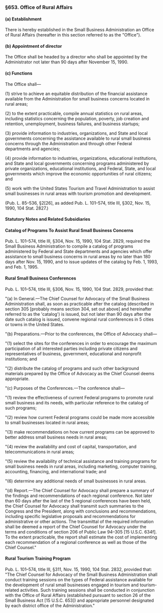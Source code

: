 ### §653. Office of Rural Affairs ###

#### (a) Establishment ####

There is hereby established in the Small Business Administration an Office of Rural Affairs (hereafter in this section referred to as the "Office").

#### (b) Appointment of director ####

The Office shall be headed by a director who shall be appointed by the Administrator not later than 90 days after November 15, 1990.

#### (c) Functions ####

The Office shall—

(1) strive to achieve an equitable distribution of the financial assistance available from the Administration for small business concerns located in rural areas;

(2) to the extent practicable, compile annual statistics on rural areas, including statistics concerning the population, poverty, job creation and retention, unemployment, business failures, and business startups;

(3) provide information to industries, organizations, and State and local governments concerning the assistance available to rural small business concerns through the Administration and through other Federal departments and agencies;

(4) provide information to industries, organizations, educational institutions, and State and local governments concerning programs administered by private organizations, educational institutions, and Federal, State, and local governments which improve the economic opportunities of rural citizens; and

(5) work with the United States Tourism and Travel Administration to assist small businesses in rural areas with tourism promotion and development.

(Pub. L. 85–536, §2[26], as added Pub. L. 101–574, title III, §302, Nov. 15, 1990, 104 Stat. 2827.)

#### **Statutory Notes and Related Subsidiaries** ####

#### Catalog of Programs To Assist Rural Small Business Concerns ####

Pub. L. 101–574, title III, §304, Nov. 15, 1990, 104 Stat. 2829, required the Small Business Administration to compile a catalog of programs administered by Federal and State departments and agencies which offer assistance to small business concerns in rural areas by no later than 180 days after Nov. 15, 1990, and to issue updates of the catalog by Feb. 1, 1993, and Feb. 1, 1995.

#### Rural Small Business Conferences ####

Pub. L. 101–574, title III, §306, Nov. 15, 1990, 104 Stat. 2829, provided that:

"(a) In General.—The Chief Counsel for Advocacy of the Small Business Administration shall, as soon as practicable after the catalog (described in section 305 [probably means section 304, set out above] and hereinafter referred to as the 'catalog') is issued, but not later than 90 days after the date such catalog is issued, convene regional rural conferences in 5 cities or towns in the United States.

"(b) Preparations.—Prior to the conferences, the Office of Advocacy shall—

"(1) select the sites for the conferences in order to encourage the maximum participation of all interested parties including private citizens and representatives of business, government, educational and nonprofit institutions; and

"(2) distribute the catalog of programs and such other background materials prepared by the Office of Advocacy as the Chief Counsel deems appropriate.

"(c) Purposes of the Conferences.—The conference shall—

"(1) review the effectiveness of current Federal programs to promote rural small business and its needs, with particular reference to the catalog of such programs;

"(2) review how current Federal programs could be made more accessible to small businesses located in rural areas;

"(3) make recommendations on how current programs can be approved to better address small business needs in rural areas;

"(4) review the availability and cost of capital, transportation, and telecommunications in rural areas;

"(5) review the availability of technical assistance and training programs for small business needs in rural areas, including marketing, computer training, accounting, financing, and international trade; and

"(6) determine any additional needs of small businesses in rural areas.

"(d) Report.—The Chief Counsel for Advocacy shall prepare a summary of the findings and recommendations of each regional conference. Not later than 60 days after the last of the 5 regional conferences have been held, the Chief Counsel for Advocacy shall transmit such summaries to the Congress and the President, along with conclusions and recommendations, including specific legislative proposals and recommendations for administrative or other actions. The transmittal of the required information shall be deemed a report of the Chief Counsel for Advocacy under the terms and conditions of section 206 of Public Law 94–305 [15 U.S.C. 634f]. To the extent practicable, the report shall estimate the cost of implementing each recommendation of a regional conference as well as those of the Chief Counsel."

#### Rural Tourism Training Program ####

Pub. L. 101–574, title III, §311, Nov. 15, 1990, 104 Stat. 2832, provided that: "The Chief Counsel for Advocacy of the Small Business Administration shall conduct training sessions on the types of Federal assistance available for the development of rural small businesses engaged in tourism and tourism-related activities. Such training sessions shall be conducted in conjunction with the Office of Rural Affairs (established pursuant to section 26 of the Small Business Act [15 U.S.C. 653]) and appropriate personnel designated by each district office of the Administration."